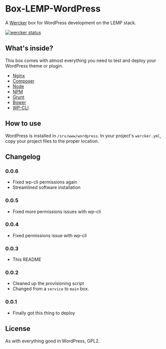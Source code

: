 # Box-LEMP-WordPress
A [Wercker][wercker] box for WordPress development on the LEMP stack.

[![wercker status](https://app.wercker.com/status/2feeaa8934eaad0f982f6e1e80600ad7/m/master "wercker status")](https://app.wercker.com/project/bykey/2feeaa8934eaad0f982f6e1e80600ad7)

## What's inside?
This box comes with almost everything you need to test and deploy your WordPress theme or plugin.

- [Nginx][nginx]
- [Composer][composer]
- [Node][node]
- [NPM][npm]
- [Grunt][grunt]
- [Bower][bower]
- [WP-CLI][wp-cli]

## How to use
WordPress is installed in `/srv/www/wordpress`. In your project's `wercker.yml`, copy your project files to the proper location.

## Changelog
### 0.0.6
- Fixed wp-cli permissions again
- Streamlined software installation

### 0.0.5
- Fixed more permissions issues with wp-cli

### 0.0.4
- Fixed permissions issue with wp-cli

### 0.0.3
- This README

### 0.0.2
- Cleaned up the provisioning script
- Changed from a `service` to `main` box.

### 0.0.1
- Finally got this thing to deploy

## License
As with everything good in WordPress, GPL2.

[wercker]: http://wercker.com
[nginx]: http://wiki.nginx.org/Main
[composer]: https://getcomposer.org/
[node]: http://nodejs.org/
[npm]: https://www.npmjs.org/
[grunt]: http://gruntjs.com/
[bower]: http://bower.io/
[wp-cli]: http://wp-cli.org/